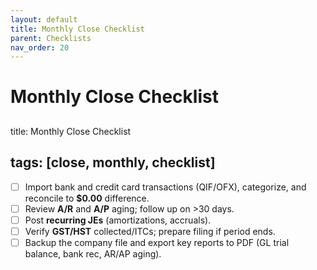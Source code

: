 ```yaml
---
layout: default
title: Monthly Close Checklist
parent: Checklists
nav_order: 20
---
```

# Monthly Close Checklist
##
title: Monthly Close Checklist

## tags: [close, monthly, checklist]

- [ ] Import bank and credit card transactions (QIF/OFX), categorize, and reconcile to **$0.00** difference.
- [ ] Review **A/R** and **A/P** aging; follow up on >30 days.
- [ ] Post **recurring JEs** (amortizations, accruals).
- [ ] Verify **GST/HST** collected/ITCs; prepare filing if period ends.
- [ ] Backup the company file and export key reports to PDF (GL trial balance, bank rec, AR/AP aging).
